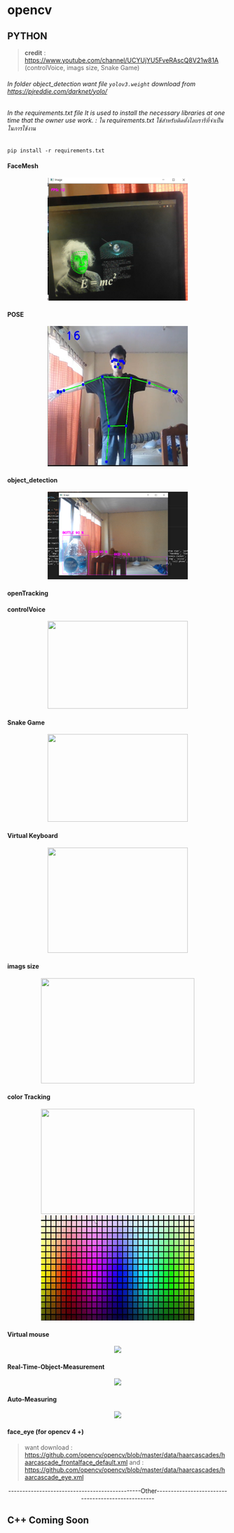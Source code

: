 # opencv
## PYTHON
> **credit** : https://www.youtube.com/channel/UCYUjYU5FveRAscQ8V21w81A (controlVoice, imags size, Snake Game)
###### In folder object_detection want file `yolov3.weight` download from https://pjreddie.com/darknet/yolo/
###### In the requirements.txt file It is used to install the necessary libraries at one time that the owner use work. : ใน requirements.txt ใช้สำหรับติดตั้งไลบรารีที่จำเป็นในการใช้งาน
```
pip install -r requirements.txt
```
#### FaceMesh
<p align="center">
<img src="img/Face%20M.png" width="320" height="280">
</p>

#### POSE
<p align="center">
<img src="img/POSE.PNG" width="320" height="320">
</p>

#### object_detection
<p align="center">
<img src="img/object.png" width="320" height="200">
</p>

#### openTracking

#### controlVoice
<p align="center">
<img src="img/Voice.gif" width="320" height="200">
</p>

#### Snake Game
<p align="center">
<img src="snakegame/g.gif" width="320" height="200">
</p>

#### Virtual Keyboard
<p align="center">
<img src="keyboard/key.gif" width="320" height="240">
</p>

#### imags size
<p align="center">
<img src="imags size/test.gif" width="350" height="240">
</p>

#### color Tracking
<p align="center">
<img src="color Tracking/ca.gif" width="350" height="240"><img src="color Tracking/ca1.gif" width="350" height="240">
</p>

#### Virtual mouse
<p align="center">
<img src="vmouse/mouse.gif" >
</p>

#### Real-Time-Object-Measurement
<p align="center">
<img src="Real-Time-Object-Measurement/ob.gif" >
</p>

#### Auto-Measuring
<p align="center">
<img src="Auto-Measuring/auto.gif" >
</p>

#### face_eye (for opencv 4 +)
> want download : https://github.com/opencv/opencv/blob/master/data/haarcascades/haarcascade_frontalface_default.xml
> and     : https://github.com/opencv/opencv/blob/master/data/haarcascades/haarcascade_eye.xml

<div align="center">-----------------------------------------------Other---------------------------------------------------</div>

## C++ Coming Soon
